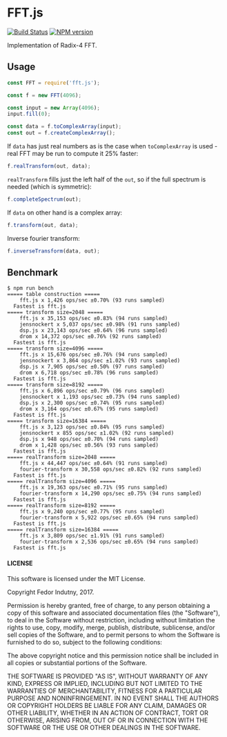 # FFT.js
[![Build Status](https://secure.travis-ci.org/indutny/fft.js.svg)](http://travis-ci.org/indutny/fft.js)
[![NPM version](https://badge.fury.io/js/fft.js.svg)](https://badge.fury.io/js/fft.js)

Implementation of Radix-4 FFT.

## Usage

```js
const FFT = require('fft.js');

const f = new FFT(4096);

const input = new Array(4096);
input.fill(0);

const data = f.toComplexArray(input);
const out = f.createComplexArray();
```

If `data` has just real numbers as is the case when `toComplexArray` is
used - real FFT may be run to compute it 25% faster:
```js
f.realTransform(out, data);
```

`realTransform` fills just the left half of the `out`, so if the full
spectrum is needed (which is symmetric):
```js
f.completeSpectrum(out);
```

If `data` on other hand is a complex array:
```js
f.transform(out, data);
```

Inverse fourier transform:
```js
f.inverseTransform(data, out);
```

## Benchmark

```
$ npm run bench
===== table construction =====
    fft.js x 1,426 ops/sec ±0.70% (93 runs sampled)
  Fastest is fft.js
===== transform size=2048 =====
    fft.js x 35,153 ops/sec ±0.83% (94 runs sampled)
    jensnockert x 5,037 ops/sec ±0.98% (91 runs sampled)
    dsp.js x 23,143 ops/sec ±0.64% (96 runs sampled)
    drom x 14,372 ops/sec ±0.76% (92 runs sampled)
  Fastest is fft.js
===== transform size=4096 =====
    fft.js x 15,676 ops/sec ±0.76% (94 runs sampled)
    jensnockert x 3,864 ops/sec ±1.02% (93 runs sampled)
    dsp.js x 7,905 ops/sec ±0.50% (97 runs sampled)
    drom x 6,718 ops/sec ±0.78% (96 runs sampled)
  Fastest is fft.js
===== transform size=8192 =====
    fft.js x 6,896 ops/sec ±0.79% (96 runs sampled)
    jensnockert x 1,193 ops/sec ±0.73% (94 runs sampled)
    dsp.js x 2,300 ops/sec ±0.74% (95 runs sampled)
    drom x 3,164 ops/sec ±0.67% (95 runs sampled)
  Fastest is fft.js
===== transform size=16384 =====
    fft.js x 3,123 ops/sec ±0.84% (95 runs sampled)
    jensnockert x 855 ops/sec ±1.02% (92 runs sampled)
    dsp.js x 948 ops/sec ±0.70% (94 runs sampled)
    drom x 1,428 ops/sec ±0.56% (93 runs sampled)
  Fastest is fft.js
===== realTransform size=2048 =====
    fft.js x 44,447 ops/sec ±0.64% (91 runs sampled)
    fourier-transform x 30,558 ops/sec ±0.82% (92 runs sampled)
  Fastest is fft.js
===== realTransform size=4096 =====
    fft.js x 19,363 ops/sec ±0.71% (95 runs sampled)
    fourier-transform x 14,290 ops/sec ±0.75% (94 runs sampled)
  Fastest is fft.js
===== realTransform size=8192 =====
    fft.js x 9,240 ops/sec ±0.77% (95 runs sampled)
    fourier-transform x 5,922 ops/sec ±0.65% (94 runs sampled)
  Fastest is fft.js
===== realTransform size=16384 =====
    fft.js x 3,809 ops/sec ±1.91% (91 runs sampled)
    fourier-transform x 2,536 ops/sec ±0.65% (94 runs sampled)
  Fastest is fft.js
```

#### LICENSE

This software is licensed under the MIT License.

Copyright Fedor Indutny, 2017.

Permission is hereby granted, free of charge, to any person obtaining a
copy of this software and associated documentation files (the
"Software"), to deal in the Software without restriction, including
without limitation the rights to use, copy, modify, merge, publish,
distribute, sublicense, and/or sell copies of the Software, and to permit
persons to whom the Software is furnished to do so, subject to the
following conditions:

The above copyright notice and this permission notice shall be included
in all copies or substantial portions of the Software.

THE SOFTWARE IS PROVIDED "AS IS", WITHOUT WARRANTY OF ANY KIND, EXPRESS
OR IMPLIED, INCLUDING BUT NOT LIMITED TO THE WARRANTIES OF
MERCHANTABILITY, FITNESS FOR A PARTICULAR PURPOSE AND NONINFRINGEMENT. IN
NO EVENT SHALL THE AUTHORS OR COPYRIGHT HOLDERS BE LIABLE FOR ANY CLAIM,
DAMAGES OR OTHER LIABILITY, WHETHER IN AN ACTION OF CONTRACT, TORT OR
OTHERWISE, ARISING FROM, OUT OF OR IN CONNECTION WITH THE SOFTWARE OR THE
USE OR OTHER DEALINGS IN THE SOFTWARE.
